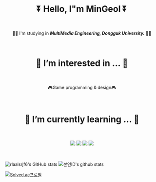 <div align = "center">
 
# ⏬ Hello, I"m MinGeol ⏬ 
<br/><br/>
👨‍🎓 I'm studying in ***MultiMedia Engineering, Dongguk University.*** 👨‍🎓
<br/><br/><br/>
  
# 👀 I’m interested in ... 👀
<br/><br/>
🎮Game programming & design🎮
<br/><br/><br/>
  
# 💬 I’m currently learning ... 💬
<br/><br/>
<img src="https://img.shields.io/badge/C-C9284D?style=plastic&logo=C&logoColor=white"/>
<img src="https://img.shields.io/badge/C++-00599C?style=plastic&logo=C%2B%2B&logoColor=white"/>
<img src="https://img.shields.io/badge/C%23-1F36C7?style=plastic&logo=CSharp&logoColor=white"/>
<img src="https://img.shields.io/badge/Unity-002244?style=plastic&logo=Unity&logoColor=white"/>
<br/><br/><br/>
  
</div>

![rlaalsrjf6's GitHub stats](https://github-readme-stats.vercel.app/api?username=MinGeol-Kim&show_icons=true&theme=radical) 
![본인ID's github stats](https://github-readme-stats.vercel.app/api/top-langs/?username=MinGeol-Kim&show_icons=true&hide_border=true&title_color=004386&icon_color=004386&layout=compact)

[![Solved.ac프로필](http://mazassumnida.wtf/api/v2/generate_badge?boj=rlaalsrjf6)](https://solved.ac/rlaalsrjf6)

<!---
rlaalsrjf6/rlaalsrjf6 is a ✨ special ✨ repository because its `README.md` (this file) appears on your GitHub profile.
You can click the Preview link to take a look at your changes.
--->
